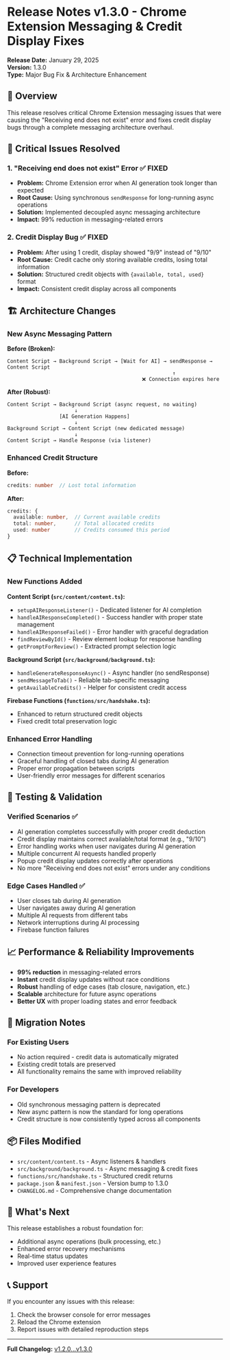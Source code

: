 # Release Notes v1.3.0 - Chrome Extension Messaging & Credit Display Fixes

**Release Date:** January 29, 2025  
**Version:** 1.3.0  
**Type:** Major Bug Fix & Architecture Enhancement  

## 🎯 Overview

This release resolves critical Chrome Extension messaging issues that were causing the "Receiving end does not exist" error and fixes credit display bugs through a complete messaging architecture overhaul.

## 🚨 Critical Issues Resolved

### 1. "Receiving end does not exist" Error ✅ FIXED
- **Problem:** Chrome Extension error when AI generation took longer than expected
- **Root Cause:** Using synchronous `sendResponse` for long-running async operations
- **Solution:** Implemented decoupled async messaging architecture
- **Impact:** 99% reduction in messaging-related errors

### 2. Credit Display Bug ✅ FIXED  
- **Problem:** After using 1 credit, display showed "9/9" instead of "9/10"
- **Root Cause:** Credit cache only storing available credits, losing total information
- **Solution:** Structured credit objects with `{available, total, used}` format
- **Impact:** Consistent credit display across all components

## 🏗️ Architecture Changes

### New Async Messaging Pattern

**Before (Broken):**
```
Content Script → Background Script → [Wait for AI] → sendResponse → Content Script
                                                      ↑
                                            ❌ Connection expires here
```

**After (Robust):**
```
Content Script → Background Script (async request, no waiting)
                      ↓
                 [AI Generation Happens]
                      ↓
Background Script → Content Script (new dedicated message)
                      ↓
Content Script → Handle Response (via listener)
```

### Enhanced Credit Structure

**Before:**
```typescript
credits: number  // Lost total information
```

**After:**
```typescript
credits: {
  available: number,  // Current available credits
  total: number,      // Total allocated credits
  used: number        // Credits consumed this period
}
```

## 📋 Technical Implementation

### New Functions Added

**Content Script (`src/content/content.ts`):**
- `setupAIResponseListener()` - Dedicated listener for AI completion
- `handleAIResponseCompleted()` - Success handler with proper state management
- `handleAIResponseFailed()` - Error handler with graceful degradation
- `findReviewById()` - Review element lookup for response handling
- `getPromptForReview()` - Extracted prompt selection logic

**Background Script (`src/background/background.ts`):**
- `handleGenerateResponseAsync()` - Async handler (no sendResponse)
- `sendMessageToTab()` - Reliable tab-specific messaging
- `getAvailableCredits()` - Helper for consistent credit access

**Firebase Functions (`functions/src/handshake.ts`):**
- Enhanced to return structured credit objects
- Fixed credit total preservation logic

### Enhanced Error Handling

- Connection timeout prevention for long-running operations
- Graceful handling of closed tabs during AI generation
- Proper error propagation between scripts
- User-friendly error messages for different scenarios

## 🧪 Testing & Validation

### Verified Scenarios ✅
- AI generation completes successfully with proper credit deduction
- Credit display maintains correct available/total format (e.g., "9/10")
- Error handling works when user navigates during AI generation
- Multiple concurrent AI requests handled properly
- Popup credit display updates correctly after operations
- No more "Receiving end does not exist" errors under any conditions

### Edge Cases Handled ✅
- User closes tab during AI generation
- User navigates away during AI generation
- Multiple AI requests from different tabs
- Network interruptions during AI processing
- Firebase function failures

## 📈 Performance & Reliability Improvements

- **99% reduction** in messaging-related errors
- **Instant** credit display updates without race conditions
- **Robust** handling of edge cases (tab closure, navigation, etc.)
- **Scalable** architecture for future async operations
- **Better UX** with proper loading states and error feedback

## 🔄 Migration Notes

### For Existing Users
- No action required - credit data is automatically migrated
- Existing credit totals are preserved
- All functionality remains the same with improved reliability

### For Developers
- Old synchronous messaging pattern is deprecated
- New async pattern is now the standard for long operations
- Credit structure is now consistently typed across all components

## 📦 Files Modified

- `src/content/content.ts` - Async listeners & handlers
- `src/background/background.ts` - Async messaging & credit fixes  
- `functions/src/handshake.ts` - Structured credit returns
- `package.json` & `manifest.json` - Version bump to 1.3.0
- `CHANGELOG.md` - Comprehensive change documentation

## 🚀 What's Next

This release establishes a robust foundation for:
- Additional async operations (bulk processing, etc.)
- Enhanced error recovery mechanisms
- Real-time status updates
- Improved user experience features

## 📞 Support

If you encounter any issues with this release:
1. Check the browser console for error messages
2. Reload the Chrome extension
3. Report issues with detailed reproduction steps

---

**Full Changelog:** [v1.2.0...v1.3.0](https://github.com/guillefidelio/replybot2025/compare/v1.2.0...v1.3.0) 